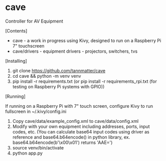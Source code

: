 # cave
Controller for AV Equipment

[Contents]

- cave - a work in progress using Kivy, designed to run on a Raspberry Pi 7" touchscreen
- cave/drivers - equipment drivers - projectors, switchers, tvs

[Installing]

1. git clone https://github.com/tannmatter/cave
2. cd cave && python -m venv venv
3. pip install -r requirements.txt
   (or pip install -r requirements_rpi.txt (for testing on Raspberry Pi systems with GPIO))

[Running]

If running on a Raspberry Pi with 7" touch screen, configure Kivy to run fullscreen in ~/.kivy/config.ini

1. Copy cave/data/example_config.xml to cave/data/config.xml
2. Modify with your own equipment including addresses, ports, input codes, etc.
(You can calculate base64 input codes using driver as reference and base64.b64encode() in python library,
ex. base64.b64encode(b'\x00\x01') returns 'AAE=')
3. source venv/bin/activate
4. python app.py
